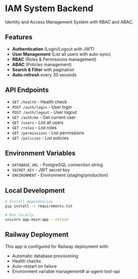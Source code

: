 # IAM System Backend

Identity and Access Management System with RBAC and ABAC.

## Features

- **Authentication** (Login/Logout with JWT)
- **User Management** (List all users with auto-sync)
- **RBAC** (Roles & Permissions management)
- **ABAC** (Policies management)
- **Search & Filter** with pagination
- **Auto-refresh** every 30 seconds

## API Endpoints

- `GET /health` - Health check
- `POST /auth/login` - User login
- `POST /auth/logout` - User logout
- `GET /auth/me` - Get current user
- `GET /users` - List all users
- `GET /roles` - List roles
- `GET /permissions` - List permissions
- `GET /policies` - List policies

## Environment Variables

- `DATABASE_URL` - PostgreSQL connection string
- `SECRET_KEY` - JWT secret key
- `ENVIRONMENT` - Environment (staging/production)

## Local Development

```bash
# Install dependencies
pip install -r requirements.txt

# Run locally
uvicorn app.main:app --reload
```

## Railway Deployment

This app is configured for Railway deployment with:
- Automatic database provisioning
- Health checks
- Auto-restart on failure
- Environment variable management#   a i - a g e n t - t o o l - a p i  
 